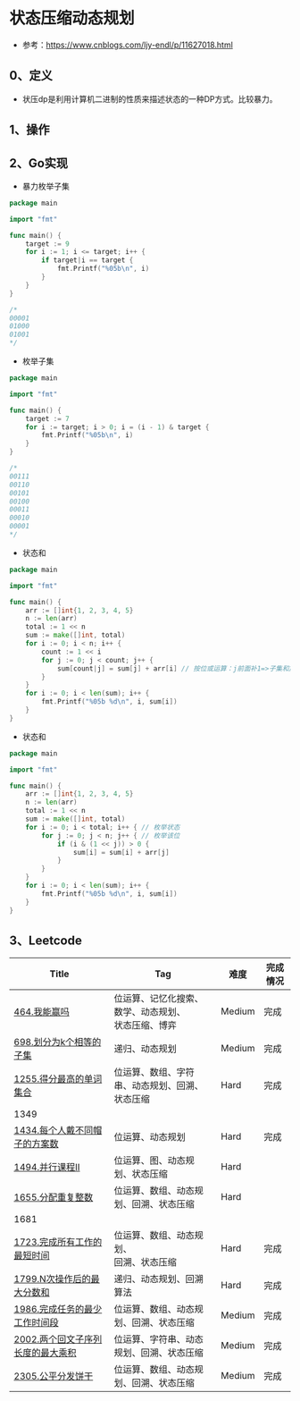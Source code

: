 # 状态压缩动态规划

- 参考：https://www.cnblogs.com/ljy-endl/p/11627018.html

## 0、定义

- 状压dp是利用计算机二进制的性质来描述状态的一种DP方式。比较暴力。

## 1、操作

## 2、Go实现

- 暴力枚举子集

```go
package main

import "fmt"

func main() {
	target := 9
	for i := 1; i <= target; i++ {
		if target|i == target {
			fmt.Printf("%05b\n", i)
		}
	}
}

/*
00001
01000
01001
*/
```

- 枚举子集

```go
package main

import "fmt"

func main() {
	target := 7
	for i := target; i > 0; i = (i - 1) & target {
		fmt.Printf("%05b\n", i)
	}
}

/*
00111
00110
00101
00100
00011
00010
00001
*/
```

- 状态和

```go
package main

import "fmt"

func main() {
	arr := []int{1, 2, 3, 4, 5}
	n := len(arr)
	total := 1 << n
	sum := make([]int, total)
	for i := 0; i < n; i++ { 
		count := 1 << i
		for j := 0; j < count; j++ {
			sum[count|j] = sum[j] + arr[i] // 按位或运算：j前面补1=>子集和加上arr[i]
		}
	}
	for i := 0; i < len(sum); i++ {
		fmt.Printf("%05b %d\n", i, sum[i])
	}
}
```

- 状态和

```go
package main

import "fmt"

func main() {
	arr := []int{1, 2, 3, 4, 5}
	n := len(arr)
	total := 1 << n
	sum := make([]int, total)
	for i := 0; i < total; i++ { // 枚举状态
		for j := 0; j < n; j++ { // 枚举该位
			if (i & (1 << j)) > 0 {
				sum[i] = sum[i] + arr[j]
			}
		}
	}
	for i := 0; i < len(sum); i++ {
		fmt.Printf("%05b %d\n", i, sum[i])
	}
}
```



## 3、Leetcode

| Title                                                                                                                  | Tag                             | 难度     | 完成情况 |
|------------------------------------------------------------------------------------------------------------------------|---------------------------------|--------|------|
| [464.我能赢吗](https://leetcode-cn.com/problems/can-i-win/)                                                                | 位运算、记忆化搜索、数学、动态规划、<br />状态压缩、博弈 | Medium | 完成   |
| [698.划分为k个相等的子集](https://leetcode-cn.com/problems/partition-to-k-equal-sum-subsets/)                                   | 递归、动态规划                         | Medium | 完成   |
| [1255.得分最高的单词集合](https://leetcode-cn.com/problems/maximum-score-words-formed-by-letters/)                              | 位运算、数组、字符串、动态规划、回溯、<br />状态压缩   | Hard   | 完成   |
| 1349                                                                                                                   |                                 |        |      |
| [1434.每个人戴不同帽子的方案数](https://leetcode-cn.com/problems/number-of-ways-to-wear-different-hats-to-each-other/)             | 位运算、动态规划                        | Hard   | 完成   |
| [1494.并行课程II](https://leetcode-cn.com/problems/parallel-courses-ii/)                                                   | 位运算、图、动态规划、状态压缩                 | Hard   |      |
| [1655.分配重复整数](https://leetcode-cn.com/problems/distribute-repeating-integers/)                                         | 位运算、数组、动态规划、回溯、状态压缩             | Hard   |      |
| 1681                                                                                                                   |                                 |        |      |
| [1723.完成所有工作的最短时间](https://leetcode-cn.com/problems/find-minimum-time-to-finish-all-jobs/)                             | 位运算、数组、动态规划、<br />回溯、状态压缩       | Hard   | 完成   |
| [1799.N次操作后的最大分数和](https://leetcode-cn.com/problems/maximize-score-after-n-operations/)                                | 递归、动态规划、回溯算法                    | Hard   | 完成   |
| [1986.完成任务的最少工作时间段](https://leetcode-cn.com/problems/minimum-number-of-work-sessions-to-finish-the-tasks/)             | 位运算、数组、动态规划、回溯、状态压缩             | Medium | 完成   |
| [2002.两个回文子序列长度的最大乘积](https://leetcode-cn.com/problems/maximum-product-of-the-length-of-two-palindromic-subsequences/) | 位运算、字符串、动态规划、回溯、状态压缩            | Medium | 完成   |
| [2305.公平分发饼干](https://leetcode.cn/problems/fair-distribution-of-cookies/)                                              | 位运算、数组、动态规划、回溯、状态压缩             | Medium | 完成   |

